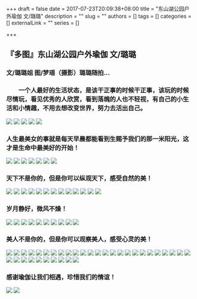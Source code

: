 +++
draft = false
date = 2017-07-23T20:09:38+08:00
title = "东山湖公园户外瑜伽 文/璐璐"
description = ""
slug = ""
authors = []
tags = []
categories = []
externalLink = ""
series = []

+++



## **『多图』东山湖公园户外瑜伽 文/璐璐**

### **文/璐璐姐 图/梦瑶（摄影）璐璐随拍...**

### 　　**一个人最好的生活状态，是该干正事的时候干正事，该玩的时候尽情玩，看见优秀的人欣赏，看到落魄的人也不轻视，有自己的小生活和小情趣，不用去想改变世界，努力去活出自己。**

![](https://oss.sssmoe.com/wp-content/uploads202406062138349.jpg)
![](https://oss.sssmoe.com/wp-content/uploads202406062138350.jpg)
![](https://oss.sssmoe.com/wp-content/uploads202406062138351.jpg)
![](https://oss.sssmoe.com/wp-content/uploads202406062138352.jpg)
![](https://oss.sssmoe.com/wp-content/uploads202406062138353.jpg)

### **人生最美女的事就是每天早晨都能看到生赐予我们的那一米阳光，这才是生命中最美好的开始！**

![](https://oss.sssmoe.com/wp-content/uploads202406062138354.jpg)
![](https://oss.sssmoe.com/wp-content/uploads202406062138355.jpg)
![](https://oss.sssmoe.com/wp-content/uploads202406062138356.jpg)
![](https://oss.sssmoe.com/wp-content/uploads202406062138357.jpg)
![](https://oss.sssmoe.com/wp-content/uploads202406062138358.jpg)
![](https://oss.sssmoe.com/wp-content/uploads202406062138359.jpg)
![](https://oss.sssmoe.com/wp-content/uploads202406062138360.jpg)

### **天下不是你的，但是你可以纵观天下，感受自然的美！**

![](https://oss.sssmoe.com/wp-content/uploads202406062138361.jpg)
![](https://oss.sssmoe.com/wp-content/uploads202406062138362.jpg)
![](https://oss.sssmoe.com/wp-content/uploads202406062138363.jpg)
![](https://oss.sssmoe.com/wp-content/uploads202406062138364.jpg)
![](https://oss.sssmoe.com/wp-content/uploads202406062138365.jpg)
![](https://oss.sssmoe.com/wp-content/uploads202406062138366.jpg)
![](https://oss.sssmoe.com/wp-content/uploads202406062138367.jpg)
![](https://oss.sssmoe.com/wp-content/uploads202406062138368.jpg)
![](https://oss.sssmoe.com/wp-content/uploads202406062138369.jpg)
![](https://oss.sssmoe.com/wp-content/uploads202406062138370.jpg)
![](https://oss.sssmoe.com/wp-content/uploads202406062138371.jpg)
![](https://oss.sssmoe.com/wp-content/uploads202406062138372.jpg)
![](https://oss.sssmoe.com/wp-content/uploads202406062138373.jpg)

### **岁月静好，微风不燥！**

![](https://oss.sssmoe.com/wp-content/uploads202406062138374.jpg)
![](https://oss.sssmoe.com/wp-content/uploads202406062138375.jpg)
![](https://oss.sssmoe.com/wp-content/uploads202406062138376.jpg)
![](https://oss.sssmoe.com/wp-content/uploads202406062138377.jpg)
![](https://oss.sssmoe.com/wp-content/uploads202406062138378.jpg)
![](https://oss.sssmoe.com/wp-content/uploads202406062138379.jpg)
![](https://oss.sssmoe.com/wp-content/uploads202406062138380.jpg)
![](https://oss.sssmoe.com/wp-content/uploads202406062138381.jpg)
![](https://oss.sssmoe.com/wp-content/uploads202406062138382.jpg)
![](https://oss.sssmoe.com/wp-content/uploads202406062138383.jpg)

### **美人不是你的，但是你可以观察美人，感受心灵的美！**

![](https://oss.sssmoe.com/wp-content/uploads202406062138384.jpg)
![](https://oss.sssmoe.com/wp-content/uploads202406062138385.jpg)
![](https://oss.sssmoe.com/wp-content/uploads202406062138386.jpg)
![](https://oss.sssmoe.com/wp-content/uploads202406062138387.jpg)
![](https://oss.sssmoe.com/wp-content/uploads202406062138388.jpg)
![](https://oss.sssmoe.com/wp-content/uploads202406062138389.jpg)
![](https://oss.sssmoe.com/wp-content/uploads202406062138390.jpg)
![](https://oss.sssmoe.com/wp-content/uploads202406062138391.jpg)
![](https://oss.sssmoe.com/wp-content/uploads202406062138392.jpg)
![](https://oss.sssmoe.com/wp-content/uploads202406062138393.jpg)
![](https://oss.sssmoe.com/wp-content/uploads202406062138394.jpg)
![](https://oss.sssmoe.com/wp-content/uploads202406062138395.jpg)
![](https://oss.sssmoe.com/wp-content/uploads202406062138396.jpg)
![](https://oss.sssmoe.com/wp-content/uploads202406062138397.jpg)
![](https://oss.sssmoe.com/wp-content/uploads202406062138398.jpg)
![](https://oss.sssmoe.com/wp-content/uploads202406062138399.jpg)
![](https://oss.sssmoe.com/wp-content/uploads202406062138400.jpg)
![](https://oss.sssmoe.com/wp-content/uploads202406062138401.jpg)
![](https://oss.sssmoe.com/wp-content/uploads202406062138402.jpg)
![](https://oss.sssmoe.com/wp-content/uploads202406062138403.jpg)
![](https://oss.sssmoe.com/wp-content/uploads202406062138404.jpg)
![](https://oss.sssmoe.com/wp-content/uploads202406062138405.jpg)
![](https://oss.sssmoe.com/wp-content/uploads202406062138406.jpg)
![](https://oss.sssmoe.com/wp-content/uploads202406062138407.jpg)
![](https://oss.sssmoe.com/wp-content/uploads202406062138408.jpg)
![](https://oss.sssmoe.com/wp-content/uploads202406062138409.jpg)
![](https://oss.sssmoe.com/wp-content/uploads202406062138410.jpg)
![](https://oss.sssmoe.com/wp-content/uploads202406062138411.jpg)
![](https://oss.sssmoe.com/wp-content/uploads202406062138412.jpg)
![](https://oss.sssmoe.com/wp-content/uploads202406062138413.jpg)
![](https://oss.sssmoe.com/wp-content/uploads202406062138414.jpg)
![](https://oss.sssmoe.com/wp-content/uploads202406062138415.jpg)
![](https://oss.sssmoe.com/wp-content/uploads202406062138416.jpg)
![](https://oss.sssmoe.com/wp-content/uploads202406062138417.jpg)
![](https://oss.sssmoe.com/wp-content/uploads202406062138418.jpg)

### **感谢瑜伽让我们相遇，珍惜我们的情谊！**

![](https://oss.sssmoe.com/wp-content/uploads202406062138419.jpg)
![](https://oss.sssmoe.com/wp-content/uploads202406062138420.jpg)
